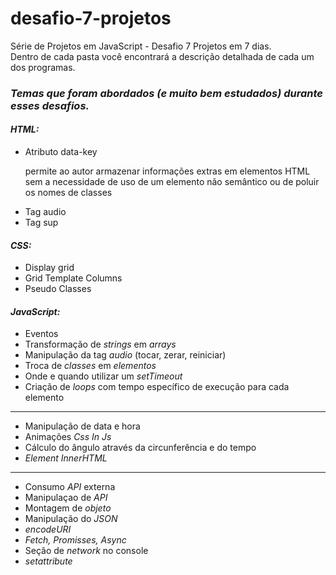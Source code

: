 # desafio-7-projetos
Série de Projetos em JavaScript - Desafio 7 Projetos em 7 dias.<br>
Dentro de cada pasta você encontrará a descrição detalhada de cada um dos programas.

### *Temas que foram abordados (e muito bem estudados) durante esses desafios.*

#### *HTML:*
<ul>
    <li>Atributo data-key</li>
    <p>permite ao autor armazenar informações extras em elementos HTML sem a necessidade de uso de um elemento não semântico ou de poluir os nomes de classes</p>
    <li>Tag audio</li>
    <li>Tag sup</li>
</ul>

#### *CSS:*
<ul>
    <li>Display grid</li>
    <li>Grid Template Columns</li>
    <li>Pseudo Classes</li>
</ul>

#### *JavaScript:*
<ul>
    <li>Eventos</li>
    <li>Transformação de <em>strings</em> em <em>arrays</em></li>
    <li>Manipulação da tag <em>audio</em> (tocar, zerar, reiniciar)</li>
    <li>Troca de <em>classes</em> em <em>elementos</em></li>
    <li>Onde e quando utilizar um <em>setTimeout</em></li>
    <li>Criação de <em>loops</em> com tempo específico de execução para cada elemento</li>
</ul>

---

<ul>
    <li>Manipulação de data e hora</li>
    <li>Animações <em>Css In Js</em></li>
    <li>Cálculo do ângulo através da circunferência e do tempo</li>
    <li><em>Element InnerHTML</em></li>
</ul>

---

<ul>
    <li>Consumo <em>API</em> externa</li>
    <li>Manipulaçao de <em>API</em></li>
    <li>Montagem de <em>objeto</em></li>
    <li>Manipulação do <em>JSON</em></li>
    <li><em>encodeURI</em></li>
    <li><em>Fetch, Promisses, Async</em></li>
    <li>Seção de <em>network</em> no console</li>
    <li><em>setattribute</em></li>
</ul>

